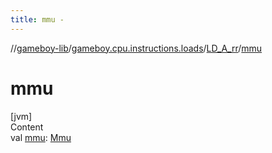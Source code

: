 ```yaml
---
title: mmu -
---
```

//[gameboy-lib](../../index.md)/[gameboy.cpu.instructions.loads](../index.md)/[LD_A_rr](index.md)/[mmu](mmu.md)



# mmu  
[jvm]  
Content  
val [mmu](mmu.md): [Mmu](../../gameboy.memory/-mmu/index.md)  



